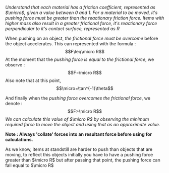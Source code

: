 *Understand that each material has a friction coefficient, represented as $\micro$, given a value between 0 and 1. For a material to be moved, it's pushing force must be greater than the reactionary friction force. Items with higher mass also result in a greater frictional force, it's reactionary force perpendicular to it's contact surface, represented as $R$*

When pushing on an object, *the frictional force must be overcome* before the object accelerates. This can represented with the formula :
$$F\leq\micro R$$
At the moment that the *pushing force is equal to the frictional force*, we observe :
$$F=\micro R$$
Also note that at this point, $$\micro=\tan^{-1}\theta$$

And finally when the *pushing force overcomes the frictional force*, we denote :
$$F>\micro R$$
*We can calculate this value of $\micro R$ by observing the minimum required force to move the object and using that as an approximate value.*

**Note : Always 'collate' forces into an resultant force before using for calculations.**

As we know, items at standstill are harder to push than objects that are moving, to reflect this objects initially you have to have a pushing force greater than $\micro R$ but after passing that point, the pushing force can fall equal to $\micro R$